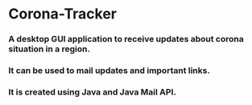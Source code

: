# Corona-Tracker
### A desktop GUI application to receive updates about corona situation in a region.
### It can be used to mail updates and important links.
### It is created using Java and Java Mail API.
